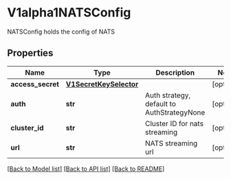 # V1alpha1NATSConfig

NATSConfig holds the config of NATS
## Properties
Name | Type | Description | Notes
------------ | ------------- | ------------- | -------------
**access_secret** | [**V1SecretKeySelector**](V1SecretKeySelector.md) |  | [optional] 
**auth** | **str** | Auth strategy, default to AuthStrategyNone | [optional] 
**cluster_id** | **str** | Cluster ID for nats streaming | [optional] 
**url** | **str** | NATS streaming url | [optional] 

[[Back to Model list]](../README.md#documentation-for-models) [[Back to API list]](../README.md#documentation-for-api-endpoints) [[Back to README]](../README.md)


